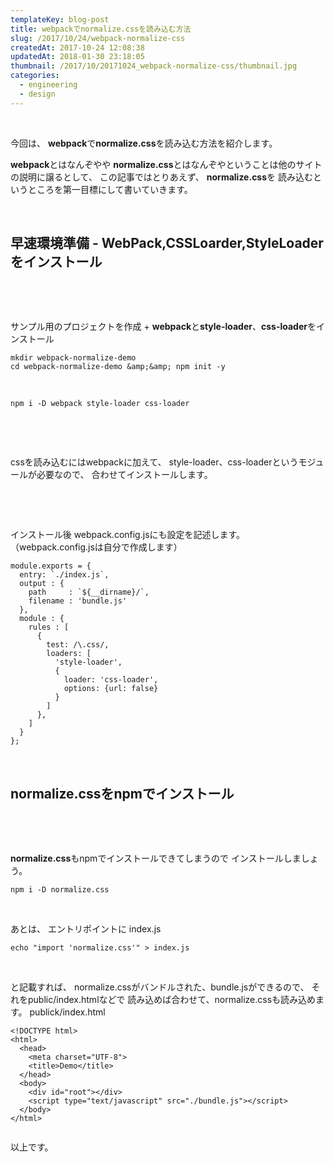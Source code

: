```yaml
---
templateKey: blog-post
title: webpackでnormalize.cssを読み込む方法
slug: /2017/10/24/webpack-normalize-css
createdAt: 2017-10-24 12:08:38
updatedAt: 2018-01-30 23:18:05
thumbnail: /2017/10/20171024_webpack-normalize-css/thumbnail.jpg
categories: 
  - engineering
  - design
---
```


&nbsp;

今回は、
<strong>webpack</strong>で<strong>normalize.css</strong>を読み込む方法を紹介します。

<strong>webpack</strong>とはなんぞやや
<strong>normalize.css</strong>とはなんぞやということは他のサイト
の説明に譲るとして、
この記事ではとりあえず、
<strong>normalize.css</strong>を
読み込むというところを第一目標にして書いていきます。

<div class="adsense-double-rect"></div>

&nbsp;
<h2 class="chapter">早速環境準備 - WebPack,CSSLoarder,StyleLoaderをインストール</h2>
&nbsp;

&nbsp;

サンプル用のプロジェクトを作成
+
<strong>webpack</strong>と<strong>style-loader</strong>、<strong>css-loader</strong>をインストール
```
mkdir webpack-normalize-demo
cd webpack-normalize-demo &amp;&amp; npm init -y

```
&nbsp;
&nbsp;
```
npm i -D webpack style-loader css-loader

```
&nbsp;

&nbsp;

cssを読み込むにはwebpackに加えて、
style-loader、css-loaderというモジュールが必要なので、
合わせてインストールします。

&nbsp;

&nbsp;

インストール後
webpack.config.jsにも設定を記述します。
（webpack.config.jsは自分で作成します）
```
module.exports = {
  entry: `./index.js`,
  output : {
    path     : `${__dirname}/`,
    filename : 'bundle.js'
  },
  module : {
    rules : [
      {
        test: /\.css/,
        loaders: [
          'style-loader',
          {
            loader: 'css-loader',
            options: {url: false}
          }
        ]
      },
    ]
  }
};

```
&nbsp;
&nbsp;
&nbsp;
<h2 class="chapter">normalize.cssをnpmでインストール</h2>
&nbsp;

&nbsp;

<strong>normalize.css</strong>もnpmでインストールできてしまうので
インストールしましょう。
```
npm i -D normalize.css

```
&nbsp;

あとは、
エントリポイントに
index.js
```
echo "import 'normalize.css'" > index.js

```
&nbsp;

と記載すれば、
normalize.cssがバンドルされた、bundle.jsができるので、
それをpublic/index.htmlなどで
読み込めば合わせて、normalize.cssも読み込めます。
publick/index.html
```
<!DOCTYPE html>
<html>
  <head>
    <meta charset="UTF-8">
    <title>Demo</title>
  </head>
  <body>
    <div id="root"></div>
    <script type="text/javascript" src="./bundle.js"></script>
  </body>
</html>


```
以上です。
&nbsp;
&nbsp;
&nbsp;
<div class="adsense-double-rect"></div>
